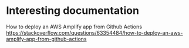 # Interesting documentation

How to deploy an AWS Amplify app from Github Actions
https://stackoverflow.com/questions/63354484/how-to-deploy-an-aws-amplify-app-from-github-actions




